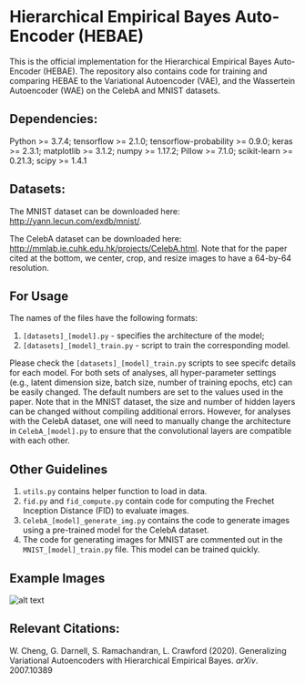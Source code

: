 # Hierarchical Empirical Bayes Auto-Encoder (HEBAE)
This is the official implementation for the Hierarchical Empirical Bayes Auto-Encoder (HEBAE). The repository also contains code for training and comparing HEBAE to the Variational Autoencoder (VAE), and the Wassertein Autoencoder (WAE) on the CelebA and MNIST datasets.

## Dependencies:
Python >= 3.7.4;
tensorflow >= 2.1.0;
tensorflow-probability >= 0.9.0;
keras >= 2.3.1;
matplotlib >= 3.1.2;
numpy >= 1.17.2;
Pillow >= 7.1.0;
scikit-learn >= 0.21.3;
scipy >= 1.4.1

## Datasets:
The MNIST dataset can be downloaded here: http://yann.lecun.com/exdb/mnist/.

The CelebA dataset can be downloaded here: http://mmlab.ie.cuhk.edu.hk/projects/CelebA.html. Note that for the paper cited at the bottom, we center, crop, and resize images to have a 64-by-64 resolution.

## For Usage
The names of the files have the following formats:
1. `[datasets]_[model].py` - specifies the architecture of the model;
2. `[datasets]_[model]_train.py` - script to train the corresponding model.

Please check the `[datasets]_[model]_train.py` scripts to see specifc details for each model. For both sets of analyses, all hyper-parameter settings (e.g., latent dimension size, batch size, number of training epochs, etc) can be easily changed. The default numbers are set to the values used in the paper. Note that in the MNIST dataset, the size and number of hidden layers can be changed without compiling additional errors. However, for analyses with the CelebA dataset, one will need to manually change the architecture in `CelebA_[model].py` to ensure that the convolutional layers are compatible with each other. 

## Other Guidelines
1. `utils.py` contains helper function to load in data.
2. `fid.py` and `fid_compute.py` contain code for computing the Frechet Inception Distance (FID) to evaluate images. 
2. `CelebA_[model]_generate_img.py` contains the code to generate images using a pre-trained model for the CelebA dataset. 
3. The code for generating images for MNIST are commented out in the `MNIST_[model]_train.py` file. This model can be trained quickly.

## Example Images
![alt text](CelebA_images.png)

## Relevant Citations:
W. Cheng, G. Darnell, S. Ramachandran, L. Crawford (2020). Generalizing Variational Autoencoders with Hierarchical Empirical Bayes. _arXiv_. 2007.10389

